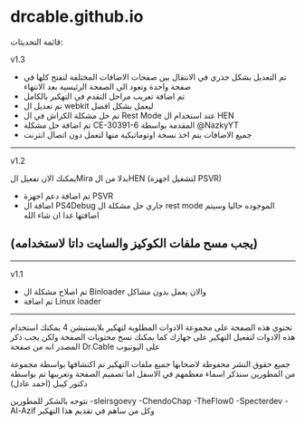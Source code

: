 # drcable.github.io

قائمة التحديثات:

v1.3
- تم التعديل بشكل جذري في الانتقال بين صفحات الاضافات المختلفة لتفتح كلها في صفحة واحدة وتعود الى الصفحة الرئيسية بعد الانتهاء
- تم اضافة تعريب مراحل التقدم في التهكير بالكامل 
- تم تعديل ال webkit ليعمل بشكل افضل 
- تم حل مشكلة الكراش في ال Rest Mode عند استخدام ال HEN
- تم اضافة حل مشكلة CE-30391-6 المقدمة بواسطة  @NazkyYT
- جميع الاضافات يتم اخذ نسخة اوتوماتيكية منها لتعمل دون اتصال انترنت
------------------------------------------------------
v1.2

 يمكنك الان تفعيل الMira بدلا من الHEN (لتشغيل اجهزة PSVR)
- تم اضافة دعم اجهزة PSVR
- اضافة ال PS4Debug 
جاري حل مشكلة ال rest mode الموجوده حاليا وسيتم اضافتها غدا ان شاء الله 

(يجب مسح ملفات الكوكيز والسايت داتا لاستخدامه)
-------------------------------------------------

------------------------------------------------------

v1.1
- تم اصلاح مشكلة ال Binloader والان يعمل بدون مشاكل 
- تم اضافة Linux loader

------------------------------------------------------

تحتوي هذه الصفحة على مجموعة الادوات المطلوبة لتهكير بلايستيشن 4 
يمكنك استخدام هذه الادوات لتفعيل التهكير على جهازك 
كما يمكنك نسخ محتويات الصفحة ولكن يجب ذكر المصدر انه من صفحة Dr.Cable على اليوتيوب 

جميع حقوق النشر محفوظة لاصحابها 
جميع ملفات التهكير تم اكتشافها بواسطة مجموعة من المطورين سنذكر اسماء معظمهم في الاسفل 
اما تصميم الصفحة وتعريبها تم بواسطة دكتور كيبل (احمد عادل)

نتوجه بالشكر للمطورين 
-sleirsgoevy
-ChendoChap
-TheFlow0
-Specterdev
-Al-Azif 
وكل من ساهم في تقديم هذا التهكير 
